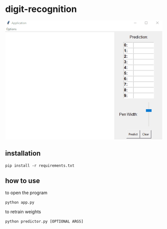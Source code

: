 # digit-recognition
 
![](https://github.com/JedrzejMikolajczyk/digit-recognition/blob/main/GIF.gif) 
 
## installation
```
pip install -r requirements.txt
```

## how to use
to open the program
```
python app.py
```

to retrain weights
```
python predictor.py [OPTIONAL ARGS]
```


